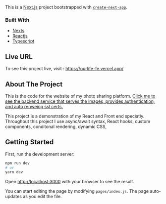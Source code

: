 This is a [Next.js](https://nextjs.org/) project bootstrapped with [`create-next-app`](https://github.com/vercel/next.js/tree/canary/packages/create-next-app).

### Built With

* [Nexts](https://nextjs.org/docs)
* [Reactjs](https://reactjs.org/docs/getting-started.html)
* [Typescript](https://www.typescriptlang.org/docs/)

## Live URL
To see this project live, visit : https://ourlife-fe.vercel.app/

<!-- ABOUT THE PROJECT -->
## About The Project
This is the code for the website of my photo sharing platform. <a href="https://github.com/alexbenko/ourlife"> Click me to see the backend service that serves the images, provides authentication, and auto renweing ssl certs.</a>
</br>

This project is a demonstration of my React and Front end speciatly. Throughout this project I use async/await syntax, React hooks, custom components, conditonal rendering, dynamic CSS, 
## Getting Started

First, run the development server:

```bash
npm run dev
# or
yarn dev
```

Open [http://localhost:3000](http://localhost:3000) with your browser to see the result.

You can start editing the page by modifying `pages/index.js`. The page auto-updates as you edit the file.
